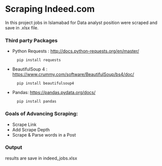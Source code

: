 
# Scraping Indeed.com

In this project jobs in Islamabad for Data analyst position were scraped and save in .xlsx file.

### Third party Packages
- Python Requests : http://docs.python-requests.org/en/master/

        pip install requests

- BeautifulSoup 4 : https://www.crummy.com/software/BeautifulSoup/bs4/doc/

        pip install beautifulsoup4

- Pandas: https://pandas.pydata.org/docs/

        pip install pandas


### Goals of Advancing Scraping:

- Scrape Link
- Add Scrape Depth
- Scrape & Parse words in a Post

### Output 
 results are save in indeed_jobs.xlsx

 
